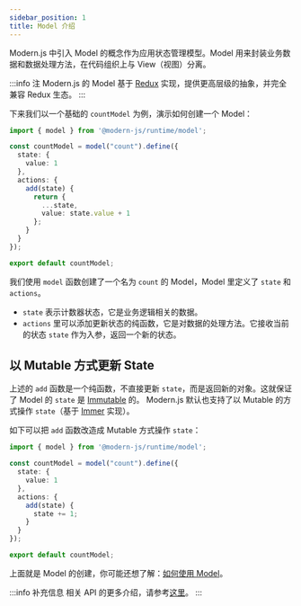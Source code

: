 ```yaml
---
sidebar_position: 1
title: Model 介绍
---
```


Modern.js 中引入 Model 的概念作为应用状态管理模型。Model 用来封装业务数据和数据处理方法，在代码组织上与 View（视图）分离。

:::info 注
Modern.js 的 Model 基于 [Redux](https://redux.js.org/) 实现，提供更高层级的抽象，并完全兼容 Redux 生态。
:::

下来我们以一个基础的 `countModel` 为例，演示如何创建一个 Model：

```ts
import { model } from '@modern-js/runtime/model';

const countModel = model("count").define({
  state: {
    value: 1
  },
  actions: {
    add(state) {
      return {
        ...state,
        value: state.value + 1
      };
    }
  }
});

export default countModel;
```

我们使用 `model` 函数创建了一个名为 `count` 的 Model，Model 里定义了 `state` 和 `actions`。

- `state` 表示计数器状态，它是业务逻辑相关的数据。
- `actions` 里可以添加更新状态的纯函数，它是对数据的处理方法。它接收当前的状态 `state` 作为入参，返回一个新的状态。

## 以 Mutable 方式更新 State

上述的 `add` 函数是一个纯函数，不直接更新 `state`，而是返回新的对象。这就保证了 Model 的 `state` 是 [Immutable](https://en.wikipedia.org/wiki/Immutable_object) 的。
Modern.js 默认也支持了以 Mutable 的方式操作 `state`（基于 [Immer](https://github.com/immerjs/immer) 实现）。

如下可以把 `add` 函数改造成 Mutable 方式操作 `state`：

```ts
import { model } from '@modern-js/runtime/model';

const countModel = model("count").define({
  state: {
    value: 1
  },
  actions: {
    add(state) {
      state += 1;
    }
  }
});

export default countModel;
```

上面就是 Model 的创建，你可能还想了解：[如何使用 Model](./use-model)。

:::info 补充信息
相关 API 的更多介绍，请参考[这里](/docs/apis/runtime/model/model_)。
:::

